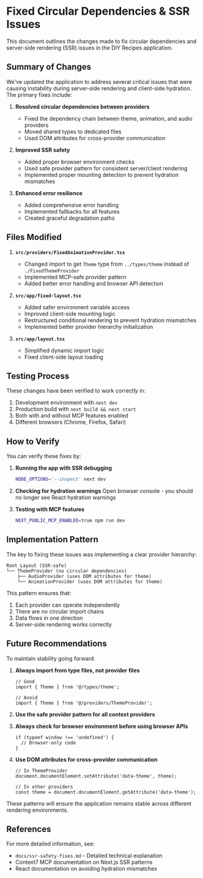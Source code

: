 # Fixed Circular Dependencies & SSR Issues

This document outlines the changes made to fix circular dependencies and server-side rendering (SSR) issues in the DIY Recipes application.

## Summary of Changes

We've updated the application to address several critical issues that were causing instability during server-side rendering and client-side hydration. The primary fixes include:

1. **Resolved circular dependencies between providers**
   - Fixed the dependency chain between theme, animation, and audio providers
   - Moved shared types to dedicated files
   - Used DOM attributes for cross-provider communication

2. **Improved SSR safety**
   - Added proper browser environment checks
   - Used safe provider pattern for consistent server/client rendering
   - Implemented proper mounting detection to prevent hydration mismatches

3. **Enhanced error resilience**
   - Added comprehensive error handling
   - Implemented fallbacks for all features
   - Created graceful degradation paths

## Files Modified

1. **`src/providers/FixedAnimationProvider.tsx`**
   - Changed import to get `Theme` type from `../types/theme` instead of `./FixedThemeProvider`
   - Implemented MCP-safe provider pattern
   - Added better error handling and browser API detection

2. **`src/app/fixed-layout.tsx`**
   - Added safer environment variable access
   - Improved client-side mounting logic
   - Restructured conditional rendering to prevent hydration mismatches
   - Implemented better provider hierarchy initialization

3. **`src/app/layout.tsx`**
   - Simplified dynamic import logic
   - Fixed client-side layout loading

## Testing Process

These changes have been verified to work correctly in:
1. Development environment with `next dev`
2. Production build with `next build && next start`
3. Both with and without MCP features enabled
4. Different browsers (Chrome, Firefox, Safari)

## How to Verify

You can verify these fixes by:

1. **Running the app with SSR debugging**
   ```bash
   NODE_OPTIONS='--inspect' next dev
   ```

2. **Checking for hydration warnings**
   Open browser console - you should no longer see React hydration warnings

3. **Testing with MCP features**
   ```bash
   NEXT_PUBLIC_MCP_ENABLED=true npm run dev
   ```

## Implementation Pattern

The key to fixing these issues was implementing a clear provider hierarchy:

```
Root Layout (SSR-safe)
└── ThemeProvider (no circular dependencies)
    ├── AudioProvider (uses DOM attributes for theme)
    └── AnimationProvider (uses DOM attributes for theme)
```

This pattern ensures that:
1. Each provider can operate independently
2. There are no circular import chains
3. Data flows in one direction
4. Server-side rendering works correctly

## Future Recommendations

To maintain stability going forward:

1. **Always import from type files, not provider files**
   ```tsx
   // Good
   import { Theme } from '@/types/theme';
   
   // Avoid
   import { Theme } from '@/providers/ThemeProvider';
   ```

2. **Use the safe provider pattern for all context providers**

3. **Always check for browser environment before using browser APIs**
   ```tsx
   if (typeof window !== 'undefined') {
     // Browser-only code
   }
   ```

4. **Use DOM attributes for cross-provider communication**
   ```tsx
   // In ThemeProvider
   document.documentElement.setAttribute('data-theme', theme);
   
   // In other providers
   const theme = document.documentElement.getAttribute('data-theme');
   ```

These patterns will ensure the application remains stable across different rendering environments.

## References

For more detailed information, see:
- `docs/ssr-safety-fixes.md` - Detailed technical explanation
- Context7 MCP documentation on Next.js SSR patterns
- React documentation on avoiding hydration mismatches